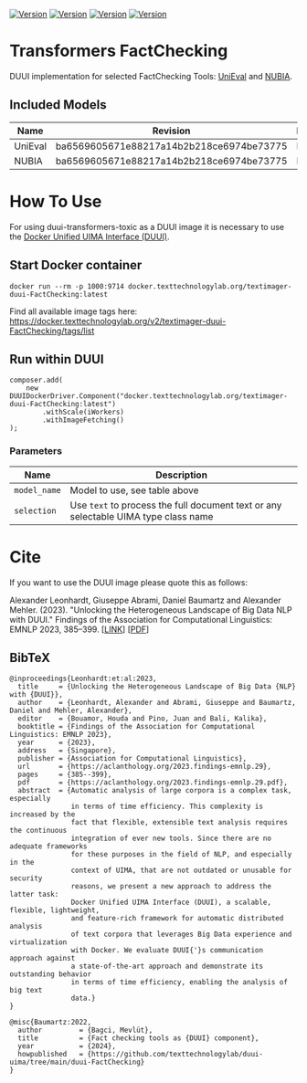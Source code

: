 [![Version](https://img.shields.io/static/v1?label=duui-FactChecking&message=0.1&color=blue)](https://docker.texttechnologylab.org/v2/textimager-duui-FactChecking/tags/list)
[![Version](https://img.shields.io/static/v1?label=Python&message=3.8&color=green)]()
[![Version](https://img.shields.io/static/v1?label=Transformers&message=4.34.1&color=yellow)]()
[![Version](https://img.shields.io/static/v1?label=Torch&message=2.1.0&color=red)]()

# Transformers FactChecking

DUUI implementation for selected FactChecking Tools: [UniEval](https://github.com/maszhongming/UniEval) and [NUBIA](https://github.com/wl-research/nubia).
## Included Models

| Name                                                       | Revision                                 | Languages                              |
|------------------------------------------------------------|------------------------------------------|----------------------------------------|
| UniEval                                                    | ba6569605671e88217a14b2b218ce6974be73775 | EN                                     |
| NUBIA                                                      | ba6569605671e88217a14b2b218ce6974be73775 | EN                                     |
# How To Use

For using duui-transformers-toxic as a DUUI image it is necessary to use the [Docker Unified UIMA Interface (DUUI)](https://github.com/texttechnologylab/DockerUnifiedUIMAInterface).

## Start Docker container

```
docker run --rm -p 1000:9714 docker.texttechnologylab.org/textimager-duui-FactChecking:latest
```

Find all available image tags here: https://docker.texttechnologylab.org/v2/textimager-duui-FactChecking/tags/list

## Run within DUUI

```
composer.add(
    new DUUIDockerDriver.Component("docker.texttechnologylab.org/textimager-duui-FactChecking:latest")
        .withScale(iWorkers)
        .withImageFetching()
);
```

### Parameters

| Name | Description |
| ---- | ----------- |
| `model_name` | Model to use, see table above |
| `selection`  | Use `text` to process the full document text or any selectable UIMA type class name |

# Cite

If you want to use the DUUI image please quote this as follows:

Alexander Leonhardt, Giuseppe Abrami, Daniel Baumartz and Alexander Mehler. (2023). "Unlocking the Heterogeneous Landscape of Big Data NLP with DUUI." Findings of the Association for Computational Linguistics: EMNLP 2023, 385–399. [[LINK](https://aclanthology.org/2023.findings-emnlp.29)] [[PDF](https://aclanthology.org/2023.findings-emnlp.29.pdf)] 

## BibTeX

```
@inproceedings{Leonhardt:et:al:2023,
  title     = {Unlocking the Heterogeneous Landscape of Big Data {NLP} with {DUUI}},
  author    = {Leonhardt, Alexander and Abrami, Giuseppe and Baumartz, Daniel and Mehler, Alexander},
  editor    = {Bouamor, Houda and Pino, Juan and Bali, Kalika},
  booktitle = {Findings of the Association for Computational Linguistics: EMNLP 2023},
  year      = {2023},
  address   = {Singapore},
  publisher = {Association for Computational Linguistics},
  url       = {https://aclanthology.org/2023.findings-emnlp.29},
  pages     = {385--399},
  pdf       = {https://aclanthology.org/2023.findings-emnlp.29.pdf},
  abstract  = {Automatic analysis of large corpora is a complex task, especially
               in terms of time efficiency. This complexity is increased by the
               fact that flexible, extensible text analysis requires the continuous
               integration of ever new tools. Since there are no adequate frameworks
               for these purposes in the field of NLP, and especially in the
               context of UIMA, that are not outdated or unusable for security
               reasons, we present a new approach to address the latter task:
               Docker Unified UIMA Interface (DUUI), a scalable, flexible, lightweight,
               and feature-rich framework for automatic distributed analysis
               of text corpora that leverages Big Data experience and virtualization
               with Docker. We evaluate DUUI{'}s communication approach against
               a state-of-the-art approach and demonstrate its outstanding behavior
               in terms of time efficiency, enabling the analysis of big text
               data.}
}

@misc{Baumartz:2022,
  author         = {Bagci, Mevlüt},
  title          = {Fact checking tools as {DUUI} component},
  year           = {2024},
  howpublished   = {https://github.com/texttechnologylab/duui-uima/tree/main/duui-FactChecking}
}

```